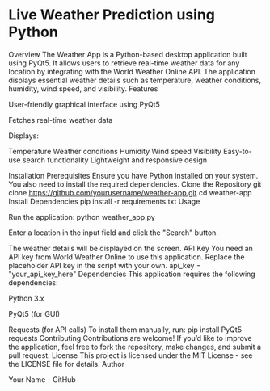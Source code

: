 # Live Weather Prediction using Python

Overview
The Weather App is a Python-based desktop application built using PyQt5. It allows users to retrieve real-time weather data for any location by integrating with the World Weather Online API. The application displays essential weather details such as temperature, weather conditions, humidity, wind speed, and visibility.
Features

User-friendly graphical interface using PyQt5

Fetches real-time weather data

Displays:

Temperature
Weather conditions
Humidity
Wind speed
Visibility
Easy-to-use search functionality
Lightweight and responsive design

Installation
Prerequisites
Ensure you have Python installed on your system. You also need to install the required dependencies.
Clone the Repository
git clone https://github.com/yourusername/weather-app.git cd weather-app
Install Dependencies
pip install -r requirements.txt
Usage


Run the application:
python weather_app.py

Enter a location in the input field and click the "Search" button.

The weather details will be displayed on the screen.
API Key
You need an API key from World Weather Online to use this application. Replace the placeholder API key in the script with your own.
api_key = "your_api_key_here"
Dependencies
This application requires the following dependencies:


Python 3.x

PyQt5 (for GUI)

Requests (for API calls)
To install them manually, run:
pip install PyQt5 requests
Contributing
Contributions are welcome! If you’d like to improve the application, feel free to fork the repository, make changes, and submit a pull request.
License
This project is licensed under the MIT License - see the LICENSE file for details.
Author


Your Name - GitHub
